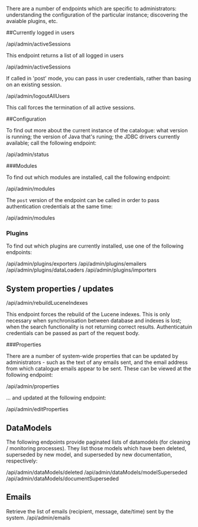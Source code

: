 There are a number of endpoints which are specific to administrators: understanding the configuration of the particular instance; discovering the
 avaiable plugins, etc.
 
##Currently logged in users
 
<endpoint class="get">/api/admin/activeSessions</endpoint>
 
This endpoint returns a list of all logged in users
 
<endpoint class="post">/api/admin/activeSessions</endpoint>
 
If called in 'post' mode, you can pass in user credentials, rather than basing on an existing session.

<endpoint class="delete">/api/admin/logoutAllUsers</endpoint>

This call forces the termination of all active sessions.

##Configuration

To find out more about the current instance of the catalogue: what version is running; the version of Java that's runing; the JDBC drivers
 currently available; call the following endpoint:
 
<endpoint class="get">/api/admin/status</endpoint>


###Modules

To find out which modules are installed, call the following endpoint:

<endpoint class="get">/api/admin/modules</endpoint>

The `post` version of the endpoint can be called in order to pass authentication credentials at the same time:

<endpoint class="post">/api/admin/modules</endpoint>


### Plugins

To find out which plugins are currently installed, use one of the following endpoints:

<endpoint class="get">/api/admin/plugins/exporters</endpoint>
<endpoint class="get">/api/admin/plugins/emailers</endpoint>
<endpoint class="get">/api/admin/plugins/dataLoaders</endpoint>
<endpoint class="get">/api/admin/plugins/importers</endpoint>



## System properties / updates
<endpoint class="post">/api/admin/rebuildLuceneIndexes</endpoint>

This endpoint forces the rebuild of the Lucene indexes.  This is only necessary when synchronisation between database and indexes is lost; when
the search functionality is not returning correct results.  Authenticatuin credentials can be passed as part of the request body.
 
###Properties 
  
There are a number of system-wide properties that can be updated by administrators - such as the text of any emails sent, and the email address
 from which catalogue emails appear to be sent.  These can be viewed at the following endpoint:
 
<endpoint class="get">/api/admin/properties</endpoint>

... and updated at the following endpoint:

<endpoint class="post">/api/admin/editProperties</endpoint>
 
## DataModels

The following endpoints provide paginated lists of datamodels (for cleaning / monitoring processes).  They list those models which have been 
deleted, superseded by new model, and superseded by new documentation, respectively:

<endpoint class="get">/api/admin/dataModels/deleted</endpoint>
<endpoint class="get">/api/admin/dataModels/modelSuperseded</endpoint>
<endpoint class="get">/api/admin/dataModels/documentSuperseded</endpoint>


## Emails

Retrieve the list of emails (recipient, message, date/time) sent by the system.
<endpoint class="get">/api/admin/emails</endpoint>

